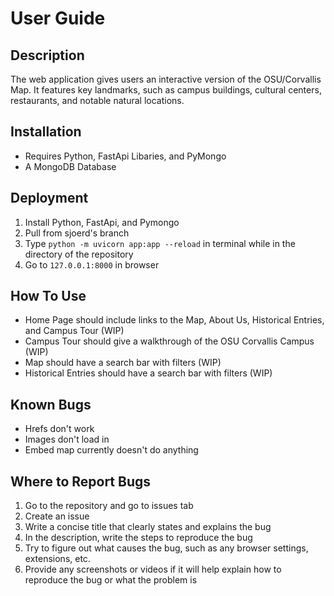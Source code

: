 # User Guide
## Description
The web application gives users an interactive version of the OSU/Corvallis Map. It features key landmarks, such as campus buildings, cultural centers, restaurants, and notable natural locations. 
## Installation
* Requires Python, FastApi Libaries, and PyMongo
* A MongoDB Database
## Deployment
1. Install Python,  FastApi, and Pymongo
2. Pull from sjoerd's branch
3. Type `python -m uvicorn app:app --reload` in terminal while in the directory of the repository
4. Go to `127.0.0.1:8000` in browser
## How To Use
* Home Page should include links to the Map, About Us, Historical Entries, and Campus Tour (WIP)
* Campus Tour should give a walkthrough of the OSU Corvallis Campus (WIP)
* Map should have a search bar with filters (WIP)
* Historical Entries should have a search bar with filters (WIP)
## Known Bugs
* Hrefs don't work
* Images don't load in
* Embed map currently doesn't do anything
## Where to Report Bugs
1. Go to the repository and go to issues tab
2. Create an issue 
3. Write a concise title that clearly states and explains the bug
4. In the description, write the steps to reproduce the bug
5. Try to figure out what causes the bug, such as any browser settings, extensions, etc.
6. Provide any screenshots or videos if it will help explain how to reproduce the bug or what the problem is